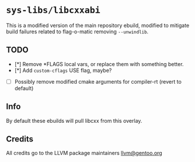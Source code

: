 # `sys-libs/libcxxabi`
This is a modified version of the main repository ebuild, modified to mitigate build failures related to flag-o-matic removing `--unwindlib`.  
## TODO
- [*] Remove *FLAGS local vars, or replace them with something better.
- [*] Add `custom-cflags` USE flag, maybe?
- [ ] Possibly remove modified cmake arguments for compiler-rt (revert to default)

## Info
By default these ebuilds will pull libcxx from this overlay.

## Credits
All credits go to the LLVM package maintainers <llvm@gentoo.org>
